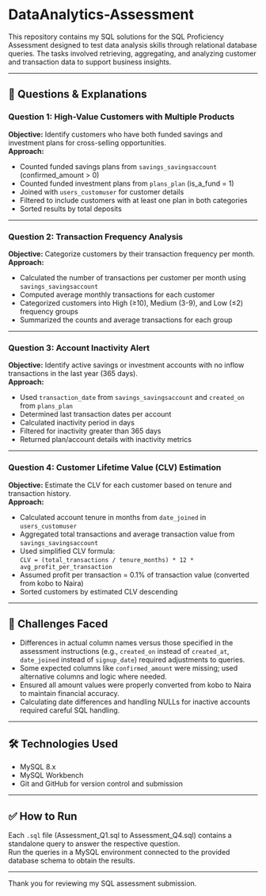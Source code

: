 # DataAnalytics-Assessment

This repository contains my SQL solutions for the SQL Proficiency Assessment designed to test data analysis skills through relational database queries. The tasks involved retrieving, aggregating, and analyzing customer and transaction data to support business insights.

---

## 📌 Questions & Explanations

### Question 1: High-Value Customers with Multiple Products

**Objective:** Identify customers who have both funded savings and investment plans for cross-selling opportunities.  
**Approach:**  
- Counted funded savings plans from `savings_savingsaccount` (confirmed_amount > 0)  
- Counted funded investment plans from `plans_plan` (is_a_fund = 1)  
- Joined with `users_customuser` for customer details  
- Filtered to include customers with at least one plan in both categories  
- Sorted results by total deposits

---

### Question 2: Transaction Frequency Analysis

**Objective:** Categorize customers by their transaction frequency per month.  
**Approach:**  
- Calculated the number of transactions per customer per month using `savings_savingsaccount`  
- Computed average monthly transactions for each customer  
- Categorized customers into High (≥10), Medium (3-9), and Low (≤2) frequency groups  
- Summarized the counts and average transactions for each group

---

### Question 3: Account Inactivity Alert

**Objective:** Identify active savings or investment accounts with no inflow transactions in the last year (365 days).  
**Approach:**  
- Used `transaction_date` from `savings_savingsaccount` and `created_on` from `plans_plan`  
- Determined last transaction dates per account  
- Calculated inactivity period in days  
- Filtered for inactivity greater than 365 days  
- Returned plan/account details with inactivity metrics

---

### Question 4: Customer Lifetime Value (CLV) Estimation

**Objective:** Estimate the CLV for each customer based on tenure and transaction history.  
**Approach:**  
- Calculated account tenure in months from `date_joined` in `users_customuser`  
- Aggregated total transactions and average transaction value from `savings_savingsaccount`  
- Used simplified CLV formula:  
  `CLV = (total_transactions / tenure_months) * 12 * avg_profit_per_transaction`  
- Assumed profit per transaction = 0.1% of transaction value (converted from kobo to Naira)  
- Sorted customers by estimated CLV descending

---

## 🚧 Challenges Faced

- Differences in actual column names versus those specified in the assessment instructions (e.g., `created_on` instead of `created_at`, `date_joined` instead of `signup_date`) required adjustments to queries.  
- Some expected columns like `confirmed_amount` were missing; used alternative columns and logic where needed.  
- Ensured all amount values were properly converted from kobo to Naira to maintain financial accuracy.  
- Calculating date differences and handling NULLs for inactive accounts required careful SQL handling.

---

## 🛠️ Technologies Used

- MySQL 8.x  
- MySQL Workbench  
- Git and GitHub for version control and submission  

---

## ✅ How to Run

Each `.sql` file (Assessment_Q1.sql to Assessment_Q4.sql) contains a standalone query to answer the respective question.  
Run the queries in a MySQL environment connected to the provided database schema to obtain the results.

---

Thank you for reviewing my SQL assessment submission.
